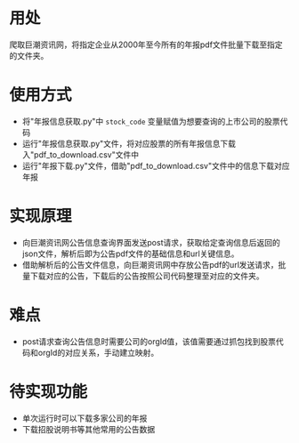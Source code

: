 # 用处

爬取巨潮资讯网，将指定企业从2000年至今所有的年报pdf文件批量下载至指定的文件夹。

# 使用方式

- 将"年报信息获取.py"中 `stock_code` 变量赋值为想要查询的上市公司的股票代码
- 运行"年报信息获取.py"文件，将对应股票的所有年报信息下载入"pdf_to_download.csv"文件中
- 运行"年报下载.py"文件，借助"pdf_to_download.csv"文件中的信息下载对应年报

# 实现原理

- 向巨潮资讯网公告信息查询界面发送post请求，获取给定查询信息后返回的json文件，解析后即为公告pdf文件的基础信息和url关键信息。
- 借助解析后的公告文件信息，向巨潮资讯网中存放公告pdf的url发送请求，批量下载对应的公告，下载后的公告按照公司代码整理至对应的文件夹。

# 难点

- post请求查询公告信息时需要公司的orgId值，该值需要通过抓包找到股票代码和orgId的对应关系，手动建立映射。

# 待实现功能

- 单次运行时可以下载多家公司的年报
- 下载招股说明书等其他常用的公告数据